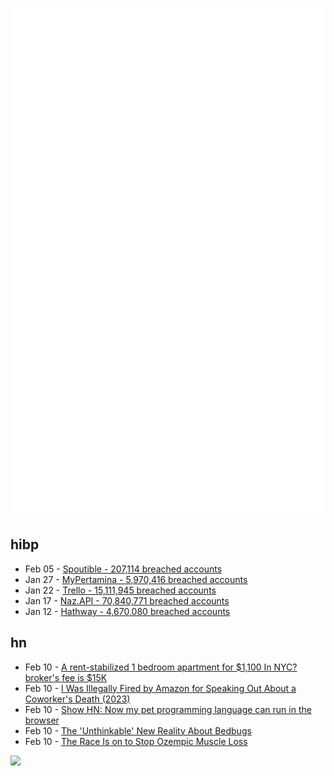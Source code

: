 ![Metrics](https://raw.githubusercontent.com/phixion/phixion/master/metrics.svg)

## hibp

<!--
for https://github.com/phixion/phixion/blob/main/.github/workflows/feeds.yml
-->
<!--START_SECTION:haveibeenpwnd-->
- Feb 05 - [Spoutible - 207,114 breached accounts](https://haveibeenpwned.com/PwnedWebsites#Spoutible)
- Jan 27 - [MyPertamina - 5,970,416 breached accounts](https://haveibeenpwned.com/PwnedWebsites#MyPertamina)
- Jan 22 - [Trello - 15,111,945 breached accounts](https://haveibeenpwned.com/PwnedWebsites#Trello)
- Jan 17 - [Naz.API - 70,840,771 breached accounts](https://haveibeenpwned.com/PwnedWebsites#NazApi)
- Jan 12 - [Hathway - 4,670,080 breached accounts](https://haveibeenpwned.com/PwnedWebsites#Hathway)
<!--END_SECTION:haveibeenpwnd-->

## hn

<!--
for https://github.com/phixion/phixion/blob/main/.github/workflows/feeds.yml
-->
<!--START_SECTION:hn-->
- Feb 10 - [A rent-stabilized 1 bedroom apartment for $1,100 In NYC? broker's fee is $15K](https://gothamist.com/news/a-rent-stabilized-1-bedroom-apartment-for-1100-in-nyc-the-brokers-fee-is-15k)
- Feb 10 - [I Was Illegally Fired by Amazon for Speaking Out About a Coworker's Death (2023)](https://jacobin.com/2023/11/i-was-illegally-fired-by-amazon-for-speaking-out-about-a-coworkers-death/)
- Feb 10 - [Show HN: Now my pet programming language can run in the browser](https://nbittich.github.io/adana/)
- Feb 10 - [The 'Unthinkable' New Reality About Bedbugs](https://knowablemagazine.org/content/article/health-disease/2024/where-did-bed-bugs-come-from-how-to-get-rid-of-them)
- Feb 10 - [The Race Is on to Stop Ozempic Muscle Loss](https://www.nytimes.com/2024/02/08/well/live/ozempic-muscle-loss-exercise.html)
<!--END_SECTION:hn-->

<!--
for https://yhype.me
-->
![](https://hit.yhype.me/github/profile?user_id=13013670)
